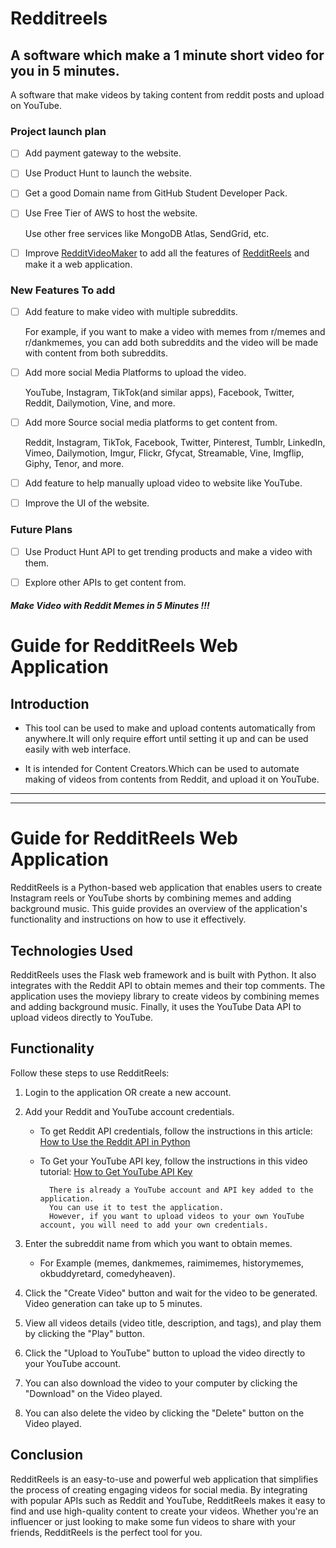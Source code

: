 # Redditreels
A software which make a 1 minute short video for you in 5 minutes.
----
A software that make videos by taking content from reddit posts and upload on YouTube.


### Project launch plan
- [ ] Add payment gateway to the website.
- [ ] Use Product Hunt to launch the website.
- [ ] Get a good Domain name from GitHub Student Developer Pack.
- [ ] Use Free Tier of AWS to host the website.

    Use other free services like MongoDB Atlas, SendGrid, etc.
- [ ] Improve [RedditVideoMaker](https://github.com/elebumm/RedditVideoMakerBot) to add all the features of [RedditReels](https://github.com/hardik88t/RedditReels) and make it a web application.


### New Features To add 
<!-- todo check box in markdown -->
- [ ] Add feature to make video with multiple subreddits.
            
    For example, if you want to make a video with memes from r/memes and r/dankmemes, you can add both subreddits and the video will be made with content from both subreddits.
- [ ] Add more social Media Platforms to upload the video.
            
            
    YouTube, Instagram, TikTok(and similar apps), Facebook, Twitter, Reddit, Dailymotion, Vine, and more.

- [ ] Add more Source social media platforms to get content from.

    Reddit, Instagram, TikTok, Facebook, Twitter, Pinterest, Tumblr, LinkedIn, Vimeo, Dailymotion, Imgur, Flickr, Gfycat, Streamable, Vine, Imgflip, Giphy, Tenor, and more.
- [ ] Add feature to help manually upload video to website like YouTube.
- [ ] Improve the UI of the website.

### Future Plans
- [ ] Use Product Hunt API to get trending products and make a video with them.
- [ ] Explore other APIs to get content from.




##### Make Video with Reddit Memes in 5 Minutes !!! 

# Guide for RedditReels Web Application

**Introduction**
-----

- This tool can be used to make and upload contents automatically from anywhere.It will only require effort until setting it up and can be used easily with web interface.

- It is intended for Content Creators.Which can be used to automate making of videos from contents from Reddit, and upload it on YouTube.

---------------------
---------------------


# Guide for RedditReels Web Application

RedditReels is a Python-based web application that enables users to create Instagram reels or YouTube shorts by combining memes and adding background music. This guide provides an overview of the application's functionality and instructions on how to use it effectively.

## Technologies Used

RedditReels uses the Flask web framework and is built with Python. It also integrates with the Reddit API to obtain memes and their top comments. The application uses the moviepy library to create videos by combining memes and adding background music. Finally, it uses the YouTube Data API to upload videos directly to YouTube.

## Functionality

Follow these steps to use RedditReels:

1. Login to the application OR create a new account.
2. Add your Reddit and YouTube account credentials. 
    - To get Reddit API credentials, follow the instructions in this article: [How to Use the Reddit API in Python](https://towardsdatascience.com/how-to-use-the-reddit-api-in-python-5e05ddfd1e5c)
    - To Get your YouTube API key, follow the instructions in this video tutorial: [How to Get YouTube API Key](https://www.youtube.com/watch?v=yuM7KH-JLu8&feature=youtu.be&ab_channel=DAIMTODeveloperTips)

            There is already a YouTube account and API key added to the application. 
            You can use it to test the application. 
            However, if you want to upload videos to your own YouTube account, you will need to add your own credentials.

3. Enter the subreddit name from which you want to obtain memes. 


    - For Example (memes, dankmemes, raimimemes, historymemes, okbuddyretard, comedyheaven).

4. Click the "Create Video" button and wait for the video to be generated. Video generation can take up to 5 minutes.
5. View all videos details (video title, description, and tags), and play them by clicking the "Play" button.
6. Click the "Upload to YouTube" button to upload the video directly to your YouTube account.
7. You can also download the video to your computer by clicking the "Download" on the Video played.
8. You can also delete the video by clicking the "Delete" button on the Video played.


## Conclusion

RedditReels is an easy-to-use and powerful web application that simplifies the process of creating engaging videos for social media. By integrating with popular APIs such as Reddit and YouTube, RedditReels makes it easy to find and use high-quality content to create your videos. Whether you're an influencer or just looking to make some fun videos to share with your friends, RedditReels is the perfect tool for you.
